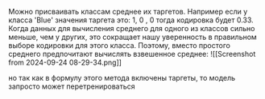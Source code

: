 Можно присваивать классам среднее их таргетов. Например если у класса 'Blue' значения таргета это: 1, 0 , 0 
тогда кодировка будет 0.33.
Когда данных для вычисления среднего для одного из классов сильно меньше, чем у других, это сокращает нашу уверенность в правильном выборе кодировки для этого класса. Поэтому, вместо простого среднего предпочитают вычислять взвешенное среднее:
![[Screenshot from 2024-09-24 08-29-34.png]]

но так как в формулу этого метода включены таргеты, то модель запросто может перетренироваться